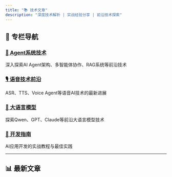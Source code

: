 ```yaml
---
title: "📚 技术文章"
description: "深度技术解析 | 实战经验分享 | 前沿技术探索"
---
```


## 🎯 专栏导航

### [🤖 Agent系统技术](/posts/agent-systems/)
深入探索AI Agent架构、多智能体协作、RAG系统等前沿技术

### [🎙️ 语音技术前沿](/posts/voice-technology/)  
ASR、TTS、Voice Agent等语音AI技术的最新进展

### [🧠 大语言模型](/posts/llm-models/)
探索Qwen、GPT、Claude等前沿大语言模型技术

### [📖 开发指南](/posts/development-guides/)
AI应用开发的实战教程与最佳实践

---

## 📊 最新文章